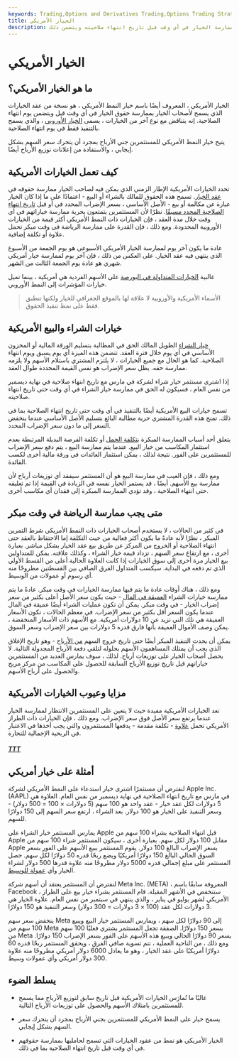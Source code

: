 ```yaml
---
keywords: Trading,Options and Derivatives Trading,Options Trading Strategy and Education,Options and Derivatives,Strategy and Education
title: الخيار الأمريكي
description: الخيار الأمريكي هو عقد خيار يسمح لأصحابه بممارسة الخيار في أي وقت قبل تاريخ انتهاء صلاحيته ويتضمن ذلك.
---
```


# الخيار الأمريكي
## ما هو الخيار الأمريكي؟

الخيار الأمريكي ، المعروف أيضًا باسم خيار النمط الأمريكي ، هو نسخة من عقد الخيارات الذي يسمح لأصحاب الخيار بممارسة حقوق الخيار في أي وقت قبل ويتضمن يوم انتهاء الصلاحية. إنه يتناقض مع نوع آخر من الخيارات ، يسمى [الخيار الأوروبي](/europeanoption) ، والذي يسمح بالتنفيذ فقط في يوم انتهاء الصلاحية.

يتيح خيار النمط الأمريكي للمستثمرين جني الأرباح بمجرد أن يتحرك سعر السهم بشكل إيجابي ، والاستفادة من إعلانات توزيع الأرباح أيضًا.

## كيف تعمل الخيارات الأمريكية

تحدد الخيارات الأمريكية الإطار الزمني الذي يمكن فيه لصاحب الخيار ممارسة حقوقه في [عقد الخيار](/optionscontract). تسمح هذه الحقوق للمالك بالشراء أو البيع - اعتمادًا على ما إذا كان الخيار عبارة عن مكالمة أو بيع - الأصل الأساسي ، بسعر الإضراب المحدد في أو قبل [تاريخ انتهاء الصلاحية المحدد مسبقًا](/expiration-date). نظرًا لأن المستثمرين يتمتعون بحرية ممارسة خياراتهم في أي وقت خلال مدة العقد ، فإن الخيارات ذات النمط الأمريكي أكثر قيمة من الخيارات الأوروبية المحدودة. ومع ذلك ، فإن القدرة على ممارسة الرياضة في وقت مبكر تحمل علاوة أو تكلفة إضافية.

عادة ما يكون آخر يوم لممارسة الخيار الأمريكي الأسبوعي هو يوم الجمعة من الأسبوع الذي ينتهي فيه عقد الخيار. على العكس من ذلك ، فإن آخر يوم لممارسة خيار أمريكي شهري هو عادة يوم الجمعة الثالث من الشهر.

غالبية [الخيارات المتداولة في البورصة](/exchangetradedoption) على الأسهم الفردية هي أمريكية ، بينما تميل خيارات المؤشرات إلى النمط الأوروبي.

> الأسماء الأمريكية والأوروبية لا علاقة لها بالموقع الجغرافي للخيار ولكنها تنطبق فقط على نمط تنفيذ الحقوق.

>

## خيارات الشراء والبيع الأمريكية

[خيار الشراء](/calloption) الطويل المالك الحق في المطالبة بتسليم الورقة المالية أو المخزون الأساسي في أي يوم خلال فترة العقد. تتضمن هذه الميزة أي يوم يسبق ويوم انتهاء الصلاحية. كما هو الحال مع جميع الخيارات ، لا يلتزم المشتري باستلام الأسهم ولا يلزمه ممارسة حقه. يظل سعر الإضراب هو نفس القيمة المحددة طوال العقد.

إذا اشترى مستثمر خيار شراء لشركة في مارس مع تاريخ انتهاء صلاحية في نهاية ديسمبر من نفس العام ، فسيكون له الحق في ممارسة خيار الشراء في أي وقت حتى تاريخ انتهاء صلاحيته.

تسمح خيارات البيع الأمريكية أيضًا بالتنفيذ في أي وقت حتى تاريخ انتهاء الصلاحية بما في ذلك. تمنح هذه القدرة المشتري حرية مطالبة البائع بتسليم الأصل الأساسي عندما ينخفض السعر إلى ما دون سعر الإضراب المحدد.

يتعلق أحد أسباب الممارسة المبكرة [بتكلفة الحمل](/costofcarry) أو تكلفة الفرصة البديلة المرتبطة بعدم استثمار المكاسب من خيار البيع. عندما يتم ممارسة البيع ، يتم دفع سعر الإضراب للمستثمرين على الفور. نتيجة لذلك ، يمكن استثمار العائدات في ورقة مالية أخرى لكسب الفائدة.

ومع ذلك ، فإن العيب في ممارسة البيع هو أن المستثمر سيفقد أي توزيعات أرباح لأن ممارسة بيع الأسهم. أيضًا ، قد يستمر الخيار نفسه في الزيادة في القيمة إذا تم تعليقه حتى انتهاء الصلاحية ، وقد تؤدي الممارسة المبكرة إلى فقدان أي مكاسب أخرى.

## متى يجب ممارسة الرياضة في وقت مبكر

في كثير من الحالات ، لا يستخدم أصحاب الخيارات ذات النمط الأمريكي شرط التمرين المبكر ، نظرًا لأنه عادةً ما يكون أكثر فعالية من حيث التكلفة إما الاحتفاظ بالعقد حتى انتهاء الصلاحية أو الخروج من المركز عن طريق بيع عقد الخيار بشكل مباشر. بعبارة أخرى ، مع ارتفاع سعر السهم ، تزداد قيمة خيار الشراء ، وكذلك علاقته. يمكن للمتداولين بيع الخيار مرة أخرى إلى سوق الخيارات إذا كانت العلاوة الحالية أعلى من القسط الأولي الذي تم دفعه في البداية. سيكسب المتداول الفرق الصافي بين القسطتين مطروحًا منه أي رسوم أو عمولات من الوسيط.

ومع ذلك ، هناك أوقات عادة ما يتم فيها ممارسة الخيارات في وقت مبكر. عادةً ما يتم ممارسة خيارات الشراء [العميقة في المال](/deepinthemoney) - حيث يكون سعر الأصل أعلى بكثير من سعر إضراب الخيار - في وقت مبكر. يمكن أن تكون عمليات الشراء أيضًا عميقة في المال عندما يكون السعر أقل بكثير من سعر الإضراب. في معظم الحالات ، تكون الأسعار العميقة هي تلك التي تزيد عن 10 دولارات أمريكية. مع الأسهم ذات الأسعار المنخفضة ، يمكن وصف الأموال العميقة بأنها فارق قدره 5 دولارات بين سعر الإضراب وسعر السوق.

يمكن أن يحدث التنفيذ المبكر أيضًا حتى تاريخ خروج السهم [من الأرباح](/ex-dividend) - وهو تاريخ الإغلاق الذي يجب أن يمتلك المساهمون الأسهم بحلوله لتلقي دفعة الأرباح المجدولة التالية. لا يحصل أصحاب الخيار على توزيعات أرباح. لذلك ، سوف يمارس العديد من المستثمرين خياراتهم قبل تاريخ توزيع الأرباح السابقة للحصول على المكاسب من مركز مربح والحصول على أرباح الأسهم.

## مزايا وعيوب الخيارات الأمريكية

تعد الخيارات الأمريكية مفيدة حيث لا يتعين على المستثمرين الانتظار لممارسة الخيار عندما يرتفع سعر الأصل فوق سعر الإضراب. ومع ذلك ، فإن الخيارات ذات الطراز الأمريكي تحمل [علاوة](/option-premium) - تكلفة مقدمة - يدفعها المستثمرون والتي يجب أخذها في الاعتبار في الربحية الإجمالية للتجارة.

<h5> <a href=""> TTT </a> </h5>

## أمثلة على خيار أمريكي

لنفترض أن مستثمرًا اشترى خيار استدعاء على النمط الأمريكي لشركة Apple Inc. (AAPL) في مارس مع تاريخ انتهاء الصلاحية في نهاية ديسمبر من نفس العام. العلاوة هي 5 دولارات لكل عقد خيار - عقد واحد هو 100 سهم (5 دولارات × 100 = 500 دولار) - وسعر التنفيذ على الخيار هو 100 دولار. بعد الشراء ، ارتفع سعر السهم إلى 150 دولارًا للسهم.

يمارس المستثمر خيار الشراء على Apple قبل انتهاء الصلاحية بشراء 100 سهم من Apple مقابل 100 دولار لكل سهم. بعبارة أخرى ، سيكون المستثمر شراء 100 سهم من Apple بسعر الإضراب البالغ 100 دولار. يقوم المستثمر ببيع الأسهم على الفور بسعر السوق الحالي البالغ 150 دولارًا أمريكيًا ويضع ربحًا قدره 50 دولارًا لكل سهم. حصل المستثمر على مبلغ إجمالي قدره 5000 دولار مطروحًا منه علاوة قدرها 500 دولار لشراء الخيار وأي [عمولة للوسيط](/commission).

لنفترض أن المستثمر يعتقد أن أسهم شركة Meta Inc. (META) ، المعروفة سابقًا باسم Facebook ، ستنخفض في الأشهر المقبلة. قام المستثمر بشراء خيار بيع على الطراز الأمريكي لشهر يوليو في يناير ، والذي ينتهي في سبتمبر من نفس العام. علاوة الخيار هي 3 دولارات لكل عقد (100 × 3 دولارات = 300 دولار) وسعر التنفيذ هو 150 دولارًا.

ينخفض سعر سهم Meta إلى 90 دولارًا لكل سهم ، ويمارس المستثمر خيار البيع ويبيع 100 سهم من Meta بسعر 150 دولارًا. الصفقة تجعل المستثمر يشتري فعليًا 100 سهم من Meta بسعر 90 دولارًا الحالي ويبيع هذه الأسهم على الفور بسعر الإضراب 150 دولارًا. ومع ذلك ، من الناحية العملية ، تتم تسوية صافي الفرق ، ويحقق المستثمر ربحًا قدره 60 دولارًا أمريكيًا على عقد الخيار ، وهو ما يعادل 6000 دولار أمريكي مطروحًا منه علاوة 300 دولار أمريكي وأي عمولات وسيط.

## يسلط الضوء

- غالبًا ما تُمارَس الخيارات الأمريكية قبل تاريخ سابق لتوزيع الأرباح مما يسمح للمستثمرين بامتلاك الأسهم والحصول على توزيعات الأرباح التالية.

- يسمح خيار على النمط الأمريكي للمستثمرين بجني الأرباح بمجرد أن يتحرك سعر السهم بشكل إيجابي.

- الخيار الأمريكي هو نمط من عقود الخيارات التي تسمح لحامليها بممارسة حقوقهم في أي وقت قبل تاريخ انتهاء الصلاحية بما في ذلك.

